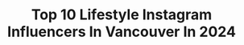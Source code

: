 ---
title: Top 10 Lifestyle Instagram Influencers In Vancouver In 2024
description: >-
  Find top lifestyle Instagram influencers in Vancouver in 2024. Most popular hashtags: #vancouverblogger #vancouverbc #explorepage #canadianblogger.
platform: Instagram
hits: 178
text_top: See the best Instagram profiles on inBeat.
text_bottom: Our database has 178 Instagram influencers like this in Vancouver, Canada for you to collaborate.
profiles:
  - username: "brittanyng"
    fullname: >-
      brittany ng 🍒
    bio: >-
      my digital outfit diary | fashion • lifestyle • vancouver, bc • tiktok: brrrittanyng 💌 hello@sobrittany.com
    location: "Canada"
    followers: 17982
    engagement: 312
    commentsToLikes: 0.209793
    id: ck14itm82h3xd0i196d7aac9k
    verified: false
    hashtags: "#vancouverstyle, #petitestyle, #pintereststyle, #scandimuses"
  - username: "jaccirai"
    fullname: >-
      Jacci Rai
    bio: >-
      video editor | fashion reels | lifestyle vancouver 🦋 ✉️: jaccirai@gmail.com
    location: "Canada"
    followers: 13628
    engagement: 364
    commentsToLikes: 0.068210
    id: ck6tozft1gyxb0j7183i1xr8a
    verified: false
    hashtags: "#bolero, #canadianblogger, #femalestreetwear, #reelinspo"
  - username: "eyeroam"
    fullname: >-
      Sterling Lorence
    bio: >-
      professional photographer of action sports + lifestyle. vancouver based, roam globally. portfolio and print store at-
    location: "Canada"
    followers: 27733
    engagement: 484
    commentsToLikes: 0.014032
    id: ck0tt3olf10pz0i19hk925e8i
    verified: false
    hashtags: "#sportsphotography, #outsideculture, #explorebc, #hellobc"
  - username: "magda_trueliving"
    fullname: >-
      Magda Bitoiu- Midlife Fashion | Travel | Lifestyle
    bio: >-
      👋 CONTENT CREATOR 📍VANCOUVER BC 👋Let’s embrace our age with grace and gusto. Women over 50, we possess a reservoir of wisdom, resilience, and style!
    location: "Canada"
    followers: 25636
    engagement: 155
    commentsToLikes: 0.788423
    id: clzj0rwpcz3nu0k08qlgookpg
    verified: false
    hashtags: "#over50influencer, #influencerover50, #over50style, #over50andfabulous"
  - username: "j.andhercrew"
    fullname: >-
      Jerlyn
    bio: >-
      ♡ Motherhood • Lifestyle • Adventures Vancouver, BC 🇨🇦 DM/email for collabs
    location: "Canada"
    followers: 23352
    engagement: 437
    commentsToLikes: 0.503974
    id: ck0u73zbi3ng00i19hwtcqpw2
    verified: false
    hashtags: "#joyfulmamas, #momlifeisthebestlife, #motherhoodrising, #mommylife"
  - username: "itszoe.z"
    fullname: >-
      Zoe 🦋
    bio: >-
      fashion & lifestyle inspo vancouver, bc ✉️ contactzoezhou@gmail.com
    location: "Canada"
    followers: 7847
    engagement: 747
    commentsToLikes: 0.170230
    id: ckxtmj486cppf0j23k944skpd
    verified: false
    hashtags: "#outfitblogger, #minimalstyledaily, #falloutfits, #effortlesschic"
  - username: "chclaireh"
    fullname: >-
      claire
    bio: >-
      Wellness lifestyle + Motivation @ Vancouver 📹: Mind dumping my thoughts on life ✉️: chclaireh@gmail.com
    location: "Canada"
    followers: 52265
    engagement: 970
    commentsToLikes: 0.011928
    id: clo3xnailm9on0j08e44bzhk4
    verified: false
    hashtags: "#mindset, #healing, #mindsetmatters, #mentalhealth"
  - username: "itsbigben"
    fullname: >-
      Benjamin Prescott
    bio: >-
      Adventure Lifestyle Photographer Vancouver BC based @benandtiana
    location: "Canada"
    followers: 407855
    engagement: 366
    commentsToLikes: 0.024454
    id: ck0tvpilrcabk0i19v1younls
    verified: false
    hashtags: "#torresdelpaine, #patagonia, #wtrek, #refugiopainegrande"
  - username: "shewearslove"
    fullname: >-
      Amrit Heer
    bio: >-
      •Vancouver🇨🇦 Lifestyle •Inspiring you to follow your dreams while raising your little babes🤍 •Model @lizbellagency ↓Read the Blog↓
    location: "Canada"
    followers: 27299
    engagement: 272
    commentsToLikes: 0.899124
    id: ck6u7wih6o2720j717p2096ha
    verified: false
    hashtags: "#canadianblogger, #604now, #vancouvermom, #vancouverbc"
  - username: "micjanee"
    fullname: >-
      M I C H A E L A J A N E
    bio: >-
      fashion • beauty • lifestyle • fitness vancouver + la based 💌 micjanee.k@gmail.com / @jabberhaus
    location: "Canada"
    followers: 136939
    engagement: 136
    commentsToLikes: 0.057982
    id: ck0vw34ekrvwi0i19p5yqtkgk
    verified: false
    hashtags: "#cleaningasmr, #lovelulus, #vacationinspiration, #cleanwithme"
---